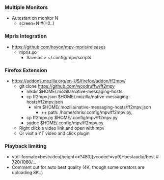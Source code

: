 ### Multiple Monitors
- Autostart on monitor N
    - screen=N #(=0..)

### Mpris Integration
- https://github.com/hoyon/mpv-mpris/releases
    - mpris.so
        - Save as > ~/.config/mpv/scripts

### Firefox Extension
- https://addons.mozilla.org/en-US/firefox/addon/ff2mpv/
    - git clone https://github.com/woodruffw/ff2mpv
        - mkdir $HOME/.mozilla/native-messaging-hosts
        - cp ff2mpv.json $HOME/.mozilla/native-messaging-hosts/ff2mpv.json
            - vim $HOME/.mozilla/native-messaging-hosts/ff2mpv.json
                - ++ path: /home/chris/.config/mpv/ff2mpv.py,
        - cp ff2mpv.py $HOME/.config/mpv/ff2mpv.py
        - sudoc $HOME/.config/mpv/ff2mpv.py
    - Right click a video link and open with mpv
    - Or visit a YT video and click plugin

### Playback limiting
- ytdl-formate=bestvideo[height<=?480][vcodec!=vp9]+bestaudio/best # 720/1080/...
- Comment out for auto best quality (4K, though some creators are uploading 8K..)
